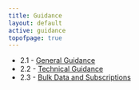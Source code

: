 ```yaml
---
title: Guidance
layout: default
active: guidance
topofpage: true
---
```


- 2.1 - [General Guidance](general-guidance.html)
- 2.2 - [Technical Guidance](technical-guidance.html)
- 2.3 - [Bulk Data and Subscriptions](bulk-data.html)
